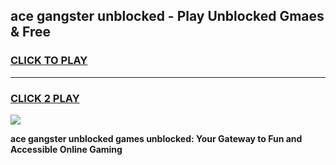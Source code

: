 
## ace gangster unblocked - Play Unblocked Gmaes & Free
<h3>
<a href="https://news.freeplayer.one?title=ace_gangster_unblocked&ref=16F">CLICK TO PLAY</a></h3>
<hr>

<h3>
<a href="https://news.freeplayer.one?title=ace_gangster_unblocked&ref=16F">CLICK 2 PLAY</a>
  
</h3>

<a href="https://news.freeplayer.one?title=ace_gangster_unblocked&ref=16F/"><img src="https://clearcache.store/games.png"></a>


**ace gangster unblocked games unblocked: Your Gateway to Fun and Accessible Online Gaming**
